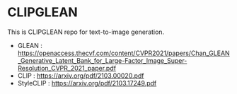# CLIPGLEAN
This is CLIPGLEAN repo for text-to-image generation.

- GLEAN : https://openaccess.thecvf.com/content/CVPR2021/papers/Chan_GLEAN_Generative_Latent_Bank_for_Large-Factor_Image_Super-Resolution_CVPR_2021_paper.pdf
- CLIP : https://arxiv.org/pdf/2103.00020.pdf
- StyleCLIP : https://arxiv.org/pdf/2103.17249.pdf
